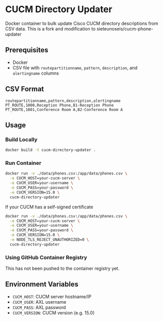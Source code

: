 # CUCM Directory Updater

Docker container to bulk update Cisco CUCM directory descriptions from CSV data.
This is a fork and modification to sieteunoseis/cucm-phone-updater

## Prerequisites
- Docker
- CSV file with `routepartitionname`, `pattern`, `description`, and `alertingname` columns

## CSV Format
```csv
routepartitionname,pattern,description,alertingname
PT_ROUTE,1000,Reception Phone,B1-Reception Phone
PT_ROUTE,1001,Conference Room A,B2-Conference Room A
```

## Usage

### Build Locally
```bash
docker build -t cucm-directory-updater .
```

### Run Container
```bash
docker run -v ./data/phones.csv:/app/data/phones.csv \
  -e CUCM_HOST=your-cucm-server \
  -e CUCM_USER=your-username \
  -e CUCM_PASS=your-password \
  -e CUCM_VERSION=15.0 \
  cucm-directory-updater
```
If your CUCM has a self-signed certificate
```bash
docker run -v ./data/phones.csv:/app/data/phones.csv \
  -e CUCM_HOST=your-cucm-server \
  -e CUCM_USER=your-username \
  -e CUCM_PASS=your-password \
  -e CUCM_VERSION=15.0 \
  -e NODE_TLS_REJECT_UNAUTHORIZED=0 \
  cucm-directory-updater
```

### Using GitHub Container Registry

This has not been pushed to the container registry yet.

## Environment Variables
- `CUCM_HOST`: CUCM server hostname/IP
- `CUCM_USER`: AXL username
- `CUCM_PASS`: AXL password
- `CUCM_VERSION`: CUCM version (e.g. 15.0)
